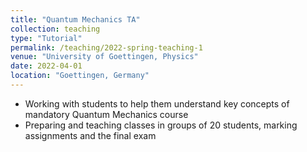```yaml
---
title: "Quantum Mechanics TA"
collection: teaching
type: "Tutorial"
permalink: /teaching/2022-spring-teaching-1
venue: "University of Goettingen, Physics"
date: 2022-04-01
location: "Goettingen, Germany"
---
```


- Working with students to help them understand key concepts of mandatory Quantum Mechanics course
- Preparing and teaching classes in groups of 20 students, marking assignments and the final exam
